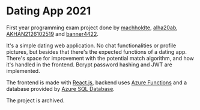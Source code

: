 # Dating App 2021
First year programming exam project done by [machholdte](https://github.com/machholdte), [alha20ab](https://github.com/alha20ab), [AKHAN2126102519](https://github.com/AKHAN2126102519) and [banner4422](https://github.com/banner4422).

It's a simple dating web application. No chat functionalities or profile pictures, but besides that there's the expected functions of a dating app. There's space for improvement with the potential match algorithm, and how it's handled in the frontend. Bcrypt password hashing and JWT are implemented.

The frontend is made with [React.js](https://reactjs.org/), backend uses [Azure Functions](https://docs.microsoft.com/en-us/azure/azure-functions/functions-overview) and a database provided by [Azure SQL Database](https://docs.microsoft.com/en-us/azure/azure-sql/database/sql-database-paas-overview).

The project is archived.
